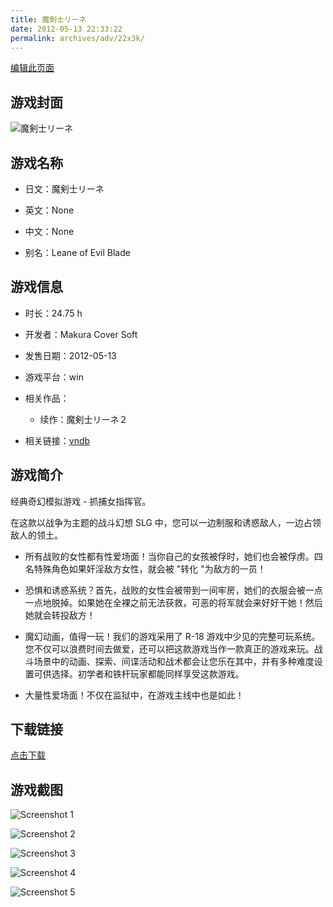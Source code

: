 ```yaml
---
title: 魔剣士リーネ
date: 2012-05-13 22:33:22
permalink: archives/adv/22x3k/
---
```

[编辑此页面](https://github.com/ACG-3/ADV3-source/blob/main/source/_posts/%E9%AD%94%E5%89%A3%E5%A3%AB%E3%83%AA%E3%83%BC%E3%83%8D.md)

## 游戏封面

![魔剣士リーネ](https://pan.timero.xyz/d/onedrive/img_lib_001/%E9%AD%94%E5%89%A3%E5%A3%AB%E3%83%AA%E3%83%BC%E3%83%8D_cover.avif)


## 游戏名称

- 日文：魔剣士リーネ
- 英文：None
- 中文：None

- 别名：Leane of Evil Blade


## 游戏信息

- 时长：24.75 h
- 开发者：Makura Cover Soft
- 发售日期：2012-05-13
- 游戏平台：win
- 相关作品：
   - 续作：魔剣士リーネ２

- 相关链接：[vndb](https://vndb.org/v12101)


## 游戏简介

经典奇幻模拟游戏 - 抓捕女指挥官。

在这款以战争为主题的战斗幻想 SLG 中，您可以一边制服和诱惑敌人，一边占领敌人的领土。

- 所有战败的女性都有性爱场面！当你自己的女孩被俘时，她们也会被俘虏。四名特殊角色如果奸淫敌方女性，就会被 "转化 "为敌方的一员！

- 恐惧和诱惑系统？首先，战败的女性会被带到一间牢房，她们的衣服会被一点一点地脱掉。如果她在全裸之前无法获救，可恶的将军就会来好好干她！然后她就会转投敌方！

- 魔幻动画，值得一玩！我们的游戏采用了 R-18 游戏中少见的完整可玩系统。您不仅可以浪费时间去做爱，还可以把这款游戏当作一款真正的游戏来玩。战斗场景中的动画、探索、间谍活动和战术都会让您乐在其中，并有多种难度设置可供选择。初学者和铁杆玩家都能同样享受这款游戏。

- 大量性爱场面！不仅在监狱中，在游戏主线中也是如此！




## 下载链接

[点击下载](https://pan.timero.xyz/onedrive/adv_lib_001/%E9%AD%94%E5%89%A3%E5%A3%AB%E3%83%AA%E3%83%BC%E3%83%8D)


## 游戏截图


![Screenshot 1](https://pan.timero.xyz/d/onedrive/img_lib_001/%E9%AD%94%E5%89%A3%E5%A3%AB%E3%83%AA%E3%83%BC%E3%83%8D_Screenshot_1.avif)

![Screenshot 2](https://pan.timero.xyz/d/onedrive/img_lib_001/%E9%AD%94%E5%89%A3%E5%A3%AB%E3%83%AA%E3%83%BC%E3%83%8D_Screenshot_2.avif)

![Screenshot 3](https://pan.timero.xyz/d/onedrive/img_lib_001/%E9%AD%94%E5%89%A3%E5%A3%AB%E3%83%AA%E3%83%BC%E3%83%8D_Screenshot_3.avif)

![Screenshot 4](https://pan.timero.xyz/d/onedrive/img_lib_001/%E9%AD%94%E5%89%A3%E5%A3%AB%E3%83%AA%E3%83%BC%E3%83%8D_Screenshot_4.avif)

![Screenshot 5](https://pan.timero.xyz/d/onedrive/img_lib_001/%E9%AD%94%E5%89%A3%E5%A3%AB%E3%83%AA%E3%83%BC%E3%83%8D_Screenshot_5.avif)

